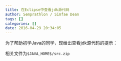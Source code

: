 ```yaml
---
title: 在Eclipse中查看jdk源代码
author: Semprathlon / Simfae Dean
tags: []
categories: []
date: 2016-04-29 20:34:05
---
```

为了帮助初学Java的同学，现给出查看jdk源代码的提示：

相关文件为`$JAVA_HOME$/src.zip`
